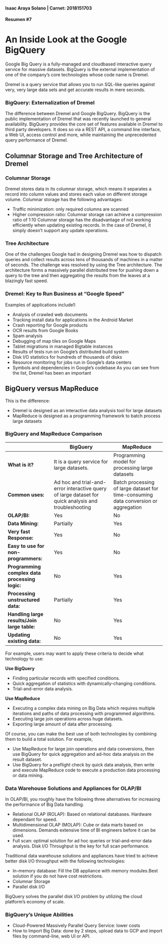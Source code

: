 #### Isaac Araya Solano | Carnet: 2018151703
#### Resumen #7

# **An Inside Look at the Google BigQuery**
Google Big Query is a fully-managed and cloudbased interactive query service for massive datasets. BigQuery is the external implementation of one of the company’s core technologies whose code name is Dremel.

Dremel is a query service that allows you to run SQL-like queries against very, very large data sets and get accurate results in mere seconds.

### **BigQuery: Externalization of Dremel**

The difference between Dremel and Google BigQuery. BigQuery is the public implementation of Dremel that was recently launched to general availability. BigQuery provides the core set of features available in Dremel to third party developers. It does so via a REST API, a command line interface, a Web UI, access control and more, while maintaining the unprecedented query performance of Dremel.

## **Columnar Storage and Tree Architecture of Dremel**

### **Columnar Storage** 
Dremel stores data in its columnar storage, which means it separates a record into column values and stores each value on different storage volume.
Columnar storage has the following advantages:
- Traffic minimization: only required columns are scanned
- Higher compression ratio: Columnar storage can achieve a compression ratio of 1:10
Columnar storage has the disadvantage of not working efficiently when updating existing records. In the case of Dremel, it simply doesn’t support
any update operations.

### **Tree Architecture**
One of the challenges Google had in designing Dremel was how to dispatch queries and collect results across tens of thousands of machines in a matter of seconds. The challenge was resolved by using the Tree architecture. The architecture forms a massively parallel distributed tree for pushing down a query to the tree and then aggregating the results from the leaves at a blazingly fast speed.

### **Dremel: Key to Run Business at “Google Speed”**
Examples of applications include1:
- Analysis of crawled web documents
- Tracking install data for applications in the Android Market
- Crash reporting for Google products
- OCR results from Google Books
- Spam analysis
- Debugging of map tiles on Google Maps
- Tablet migrations in managed Bigtable instances
- Results of tests run on Google’s distributed build system
- Disk I/O statistics for hundreds of thousands of disks
- Resource monitoring for jobs run in Google’s data centers
- Symbols and dependencies in Google’s codebase
As you can see from the list, Dremel has been an important

## **BigQuery versus MapReduce**
This is the difference:
- Dremel is designed as an interactive data analysis tool for large datasets
- MapReduce is designed as a programming framework to batch process large datasets 

### **BigQuery and MapReduce Comparison**

|          | BigQuery | MapReduce|
|----------|----------|----------|
| **What is it?**  | It is a query service for large datasets. | Programming model for processing large datasets   |
| **Common uses:** | Ad hoc and trial-and- error interactive query of large dataset for quick analysis and troubleshooting   |Batch processing of large dataset for time-consuming data conversion or aggregation|
| **OLAP/BI:**    | Yes | No |
| **Data Mining:**    | Partially | Yes |
| **Very fast Response:**   | Yes | No  |
| **Easy to use for non-programmers:**    | Yes | No |
| **Programming complex data processing logic:**    | No | Yes |
| **Processing unstructured data:**   | Partially | Yes |
| **Handling large results/Join large table:**   | No| Yes |
| **Updating existing data:**   | No | Yes |

For example, users may want to apply these criteria to decide what technology to use:

**Use BigQuery**
- Finding particular records with specified conditions. 
- Quick aggregation of statistics with dynamically-changing conditions.
- Trial-and-error data analysis. 

**Use MapReduce**
- Executing a complex data mining on Big Data which requires multiple iterations and paths of data processing with programmed algorithms.
- Executing large join operations across huge datasets.
- Exporting large amount of data after processing.

Of course, you can make the best use of both technologies by combining them to build a total solution. For example,
- Use MapReduce for large join operations and data conversions, then use BigQuery for quick aggregation and ad-hoc data analysis on the result dataset.
- Use BigQuery for a preflight check by quick data analysis, then write and execute MapReduce code to execute a production data processing or
data mining.

### **Data Warehouse Solutions and Appliances for OLAP/BI**
In OLAP/BI, you roughly have the following three alternatives for increasing
the performance of Big Data handling.
- Relational OLAP (ROLAP): Based on relational databases. Hardware dependant for speed. 
- Multidimensional OLAP (MOLAP): Cube or data marts based on dimensions. Demands extensive time of BI engineers before it can be used.
- Full scan: optimal solution for ad hoc queries or trial-and-error data analysis. Disk I/O Throughput is the key for full scan performance. 

Traditional data warehouse solutions and appliances have tried to achieve better disk I/O throughput with the following technologies:
- In-memory database: Fill the DB appliance with memory modules.Best solution if you do not have cost restrictions.
- Columnar Storage
- Parallel disk I/O

BigQuery solves the parallel disk I/O problem by utilizing the cloud platform’s economy of scale.

### **BigQuery’s Unique Abilities**
- Cloud-Powered Massively Parallel Query Service: lower costs
- How to Import Big Data: done by 2 steps, upload data to GCP and import files by command-line, web UI or API. 